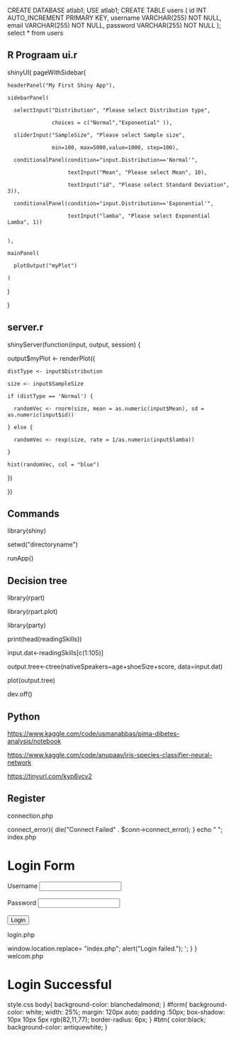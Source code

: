 CREATE DATABASE atlab1;
USE atlab1;
CREATE TABLE users (
    id INT AUTO_INCREMENT PRIMARY KEY,
    username VARCHAR(255) NOT NULL,
    email VARCHAR(255) NOT NULL,
    password VARCHAR(255) NOT NULL
);
select * from users


R Prograam
ui.r
--
shinyUI(
  pageWithSidebar(
  
    headerPanel("My First Shiny App"),
    
    sidebarPanel(
    
      selectInput("Distribution", "Please select Distribution type",
      
                  choices = c("Normal","Exponential" )),
                  
      sliderInput("SampleSize", "Please select Sample size",
      
                  min=100, max=5000,value=1000, step=100),
                  
      conditionalPanel(condition="input.Distribution=='Normal'", 
      
                       textInput("Mean", "Please select Mean", 10),
                       
                       textInput("id", "Please select Standard Deviation", 3)),
                       
      conditionalPanel(condition="input.Distribution=='Exponential'",
      
                       textInput("lamba", "Please select Exponential Lamba", 1))
      
      
    ),
   
    mainPanel(
     
      plotOutput("myPlot")
    
    )

  )

)



server.r  
--
shinyServer(function(input, output, session) {

  output$myPlot <- renderPlot({
   
    distType <- input$Distribution

    size <- input$SampleSize
    
    if (distType == 'Normal') {
    
      randomVec <- rnorm(size, mean = as.numeric(input$Mean), sd = as.numeric(input$id))
    
    } else {
    
      randomVec <- rexp(size, rate = 1/as.numeric(input$lamba))
    
    }
    
    hist(randomVec, col = "blue")
  
  })

})

Commands
-
library(shiny)

setwd("directoryname")

runApp()

Decision tree
--
library(rpart)

library(rpart.plot)

library(party)

print(head(readingSkills))

input.dat<-readingSkills[c(1:105)]

output.tree<-ctree(nativeSpeakers~age+shoeSize+score,
                   data=input.dat)

plot(output.tree)

dev.off()

Python
---
https://www.kaggle.com/code/usmanabbas/pima-dibetes-analysis/notebook

https://www.kaggle.com/code/anupaav/iris-species-classifier-neural-network

https://tinyurl.com/kyp6vcv2

Register
-
connection.php
<?php
$servername='localhost';
$username='root';
$password='';
$dbname='database1';
$conn = new mysqli($servername, $username, $password, $dbname);
if($conn->connect_error){
die("Connect Failed" . $conn->connect_error);
}
 echo " ";

index.php
<?php 
include("connection.php");
include("login.php");
?>
<!DOCTYPE html>
<html lang="en">
<head>
    <meta charset="UTF-8">
    <meta name="viewport" content="width=device-width, initial-scale=1.0">
    <title>Document</title>
    <link rel = "stylesheet" type="text/css" href="style.css">
</head>
<body>
    <div id ="form">
        <h1>Login Form</h1>
        <form name="form" action="login.php" method = "POST">
            <label>Username</label>
            <input type = "text" id ="user" name="user"><br><br>
            <label>Password</label>
            <input type ="password" id ="pass" name="pass"><br><br>
            <input type="submit" id ="btn" value="Login" name=""submit/>
        </form>
    </div>
    
</body>
</html>

login.php
<?php
session_start();
include('connection.php');
if(isset($_POST['submit'])){
    $username=$_POST['user'];
    $password =$_POST['pass'];

    $sql="select * from login where username = '$username' and password = '$password' ";
    $result = mysqli_query($conn, $sql);
    $row = mysqli_fetch_array($result, MYSQLI_ASSOC);
    $count = mysqli_num_rows($result);
    if($count==1){ 
        //$_SESSION['username'] = $username;
        header("Location: welcome.php");
        exit();
     }
    else{
       echo '<script>
        window.location.replace= "index.php";
       alert("Login failed.");
         </script>';    
    }
}

welcom.php
<!DOCTYPE html>
<html lang="en">
<head>
    <meta charset="UTF-8">
    <meta name="viewport" content="width=device-width, initial-scale=1.0">
    <title>Document</title>
</head>
<body>
    <h1>Login Successful</h1>
</body>
</html>

style.css
body{
    background-color: blanchedalmond;
}
#form{
    background-color: white;
    width: 25%;
    margin: 120px auto;
    padding :50px;
    box-shadow: 10px 10px 5px rgb(82,11,77);
    border-radius: 6px;
}
#btn{
color:black;
background-color: antiquewhite;

}
